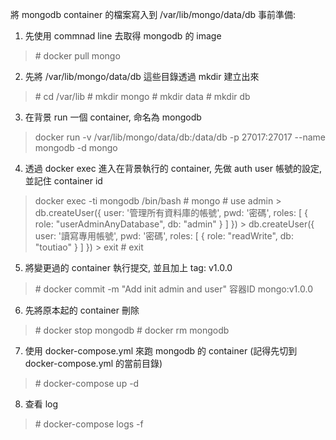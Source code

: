 將 mongodb container 的檔案寫入到 /var/lib/mongo/data/db
事前準備:
1. 先使用 commnad line 去取得 mongodb 的 image
> \# docker pull mongo

2. 先將 /var/lib/mongo/data/db 這些目錄透過 mkdir 建立出來
> \# cd /var/lib
> \# mkdir mongo
> \# mkdir data
> \# mkdir db

3. 在背景 run 一個 container, 命名為 mongodb
> docker run -v /var/lib/mongo/data/db:/data/db -p 27017:27017 --name mongodb -d mongo

4. 透過 docker exec 進入在背景執行的 container, 先做 auth user 帳號的設定, 並記住 container id
> docker exec -ti mongodb /bin/bash
> \# mongo
> \# use admin
> \> db.createUser({ user: '管理所有資料庫的帳號', pwd: '密碼', roles: [ { role: "userAdminAnyDatabase", db: "admin" } ] })
> \> db.createUser({ user: '讀寫專用帳號', pwd: '密碼', roles: [ { role: "readWrite", db: "toutiao" } ] })
> \> exit
> \# exit

5. 將變更過的 container 執行提交, 並且加上 tag: v1.0.0
> \# docker commit -m "Add init admin and user" 容器ID mongo:v1.0.0

6. 先將原本起的 container 刪除
> \# docker stop mongodb
> \# docker rm mongodb

7. 使用 docker-compose.yml 來跑 mongodb 的 container (記得先切到 docker-compose.yml 的當前目錄)
> \# docker-compose up -d

8. 查看 log
> \# docker-compose logs -f